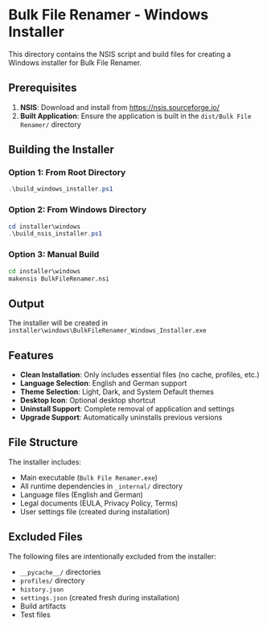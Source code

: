 # Bulk File Renamer - Windows Installer

This directory contains the NSIS script and build files for creating a Windows installer for Bulk File Renamer.

## Prerequisites

1. **NSIS**: Download and install from https://nsis.sourceforge.io/
2. **Built Application**: Ensure the application is built in the `dist/Bulk File Renamer/` directory

## Building the Installer

### Option 1: From Root Directory
```powershell
.\build_windows_installer.ps1
```

### Option 2: From Windows Directory
```powershell
cd installer\windows
.\build_nsis_installer.ps1
```

### Option 3: Manual Build
```cmd
cd installer\windows
makensis BulkFileRenamer.nsi
```

## Output

The installer will be created in `installer\windows\BulkFileRenamer_Windows_Installer.exe`

## Features

- **Clean Installation**: Only includes essential files (no cache, profiles, etc.)
- **Language Selection**: English and German support
- **Theme Selection**: Light, Dark, and System Default themes
- **Desktop Icon**: Optional desktop shortcut
- **Uninstall Support**: Complete removal of application and settings
- **Upgrade Support**: Automatically uninstalls previous versions

## File Structure

The installer includes:
- Main executable (`Bulk File Renamer.exe`)
- All runtime dependencies in `_internal/` directory
- Language files (English and German)
- Legal documents (EULA, Privacy Policy, Terms)
- User settings file (created during installation)

## Excluded Files

The following files are intentionally excluded from the installer:
- `__pycache__/` directories
- `profiles/` directory
- `history.json`
- `settings.json` (created fresh during installation)
- Build artifacts
- Test files

